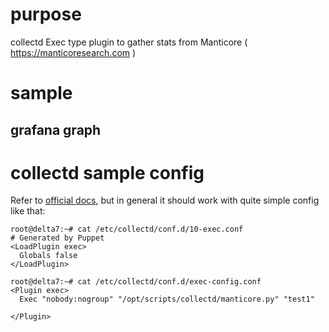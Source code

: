 # purpose
collectd Exec type plugin to gather stats from Manticore ( https://manticoresearch.com )

# sample
## grafana graph


# collectd sample config
Refer to [official docs](https://collectd.org/wiki/index.php/Plugin:Exec), but in general it should work with quite simple config like that:
```
root@delta7:~# cat /etc/collectd/conf.d/10-exec.conf
# Generated by Puppet
<LoadPlugin exec>
  Globals false
</LoadPlugin>

root@delta7:~# cat /etc/collectd/conf.d/exec-config.conf
<Plugin exec>
  Exec "nobody:nogroup" "/opt/scripts/collectd/manticore.py" "test1"

</Plugin>
```
